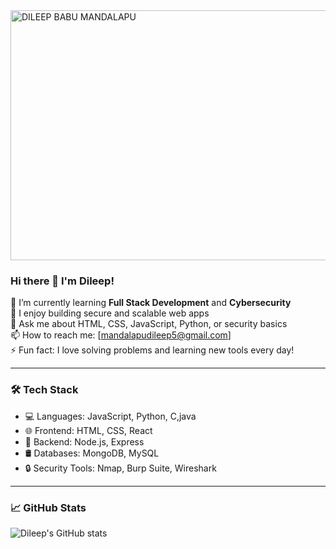 <img width="800" height="400" alt="DILEEP BABU MANDALAPU" src="https://github.com/user-attachments/assets/8ec14dea-b320-4c94-83b5-eef78237a04b" />

### Hi there 👋 I'm Dileep!

🔭 I’m currently learning **Full Stack Development** and **Cybersecurity**  
🌱 I enjoy building secure and scalable web apps  
💬 Ask me about HTML, CSS, JavaScript, Python, or security basics  
📫 How to reach me: [mandalapudileep5@gmail.com]  
⚡ Fun fact: I love solving problems and learning new tools every day!

---

### 🛠️ Tech Stack
- 💻 Languages: JavaScript, Python, C,java
- 🌐 Frontend: HTML, CSS, React
- 🔧 Backend: Node.js, Express
- 🛢️ Databases: MongoDB, MySQL
- 🔒 Security Tools: Nmap, Burp Suite, Wireshark

---

### 📈 GitHub Stats
![Dileep's GitHub stats](https://github-readme-stats.vercel.app/api?username=dileepbabu&show_icons=true&theme=radical)


<!--
**MandalapuDileepBabu/MandalapuDileepBabu** is a ✨ _special_ ✨ repository because its `README.md` (this file) appears on your GitHub profile.

Here are some ideas to get you started:

- 🔭 I’m currently working on ...
- 🌱 I’m currently learning ...
- 👯 I’m looking to collaborate on ...
- 🤔 I’m looking for help with ...
- 💬 Ask me about ...
- 📫 How to reach me: ...
- 😄 Pronouns: ...
- ⚡ Fun fact: ...
-->
